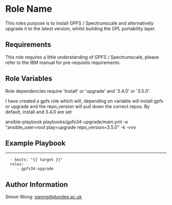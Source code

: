 Role Name
=========

This roles purpose is to install GPFS / Spectrumscale and alternatively upgrade it to the latest version, whilst building the GPL portability layer.

Requirements
------------

This role requires a little understanding of GPFS / Spectrumscale, please refer to the IBM manual for pre-requisits requirements.

Role Variables
--------------

Role dependencies require 'Install' or 'upgrade' and '3.4.0' or '3.5.0'.

I have created a gpfs role which will, depending on variable will install gpfs or upgrade and the repo_version will pull down the correct repos. By default, install and 3.4.0 are set 

ansible-playbook playbooks/gpfs34-upgrade/main.yml -e "ansible_user=root play=upgrade repo_version=3.5.0" -k -vvv



Example Playbook
----------------

---
      - hosts: "{{ target }}"
      roles:
         - gpfs34-upgrade

Author Information
------------------

Simon Wong: swong@dundee.ac.uk
